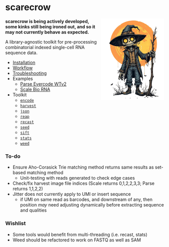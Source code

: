 # scarecrow

<img style="float:right;width:200px;" src="./img/scarecrow.png" alt="scarecrow"/>

**scarecrow is being actively developed, some kinks still being ironed out, and so it may not currently behave as expected.**

A library-agnostic toolkit for pre-processing combinatorial indexed single-cell RNA sequence data.

* [Installation](./docs/installation.md)
* [Workflow](./docs/workflow.md)
* [Troubleshooting](./docs/troubleshooting.md)
* Examples
    * [Parse Evercode WTv2](./docs/example_evercode.md)
    * [Scale Bio RNA](./docs/example_scale.md)
* Toolkit
    * [`encode`](./docs/toolkit_encode.md)
    * [`harvest`](./docs/toolkit_harvest.md)
    * [`json`](./docs/toolkit_json.md)
    * [`reap`](./docs/toolkit_reap.md)
    * [`recast`](./docs/toolkit_recast.md)
    * [`seed`](./docs/toolkit_seed.md)
    * [`sift`](./docs/toolkit_sift.md)
    * [`stats`](./docs/toolkit_stats.md)
    * [`weed`](./docs/toolkit_weed.md)

### To-do
* Ensure Aho-Corasick Trie matching method returns same results as set-based matching method
  - Unit-testing with reads generated to check edge cases
* Check/fix harvest image file indices (Scale returns 0,1,2,2,3,3; Parse returns 1,1,2,2)
* Jitter does not currently apply to UMI or insert sequence
  - if UMI on same read as barcodes, and downstream of any, then position *may* need adjusting dynamically before extracting sequence and qualities

### Wishlist
* Some tools would benefit from multi-threading (i.e. recast, stats)
* Weed should be refactored to work on FASTQ as well as SAM
